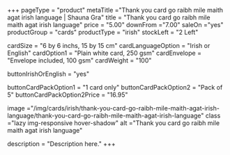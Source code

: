 +++
pageType = "product"
metaTitle ="Thank you card go raibh mile maith agat irish language | Shauna Gra"
title = "Thank you card go raibh mile maith agat irish language"
price = "5.00"
downFrom ="7.00"
saleOn ="yes"
productGroup = "cards"
productType = "irish"
stockLeft = "2 Left" 
 
cardSize = "6 by 6 inchs, 15 by 15 cm" 
cardLanguageOption = "Irish or English" 
cardOption1 = "Plain white card, 250 gsm" 
cardEnvelope = "Envelope included, 100 gsm" 
cardWeight = "100" 

buttonIrishOrEnglish = "yes"
 
buttonCardPackOption1 = "1 card only"
buttonCardPackOption2 = "Pack of 5"
buttonCardPackOption2Price = "16.95" 
 
image ="/img/cards/irish/thank-you-card-go-raibh-mile-maith-agat-irish-language/thank-you-card-go-raibh-mile-maith-agat-irish-language"
class ="lazy img-responsive hover-shadow"
alt ="Thank you card go raibh mile maith agat irish language"
 
description = "Description here."
+++
